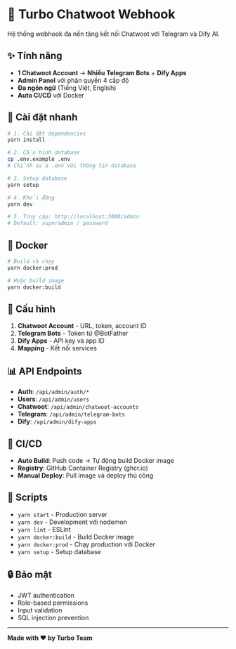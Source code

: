 # 🚀 Turbo Chatwoot Webhook

Hệ thống webhook đa nền tảng kết nối Chatwoot với Telegram và Dify AI.

## ✨ Tính năng

- **1 Chatwoot Account** → **Nhiều Telegram Bots** + **Dify Apps**
- **Admin Panel** với phân quyền 4 cấp độ
- **Đa ngôn ngữ** (Tiếng Việt, English)
- **Auto CI/CD** với Docker

## 🚀 Cài đặt nhanh

```bash
# 1. Cài đặt dependencies
yarn install

# 2. Cấu hình database
cp .env.example .env
# Chỉnh sửa .env với thông tin database

# 3. Setup database
yarn setup

# 4. Khởi động
yarn dev

# 5. Truy cập: http://localhost:3000/admin
# Default: superadmin / password
```

## 🐳 Docker

```bash
# Build và chạy
yarn docker:prod

# Hoặc build image
yarn docker:build
```

## 🔧 Cấu hình

1. **Chatwoot Account** - URL, token, account ID
2. **Telegram Bots** - Token từ @BotFather  
3. **Dify Apps** - API key và app ID
4. **Mapping** - Kết nối services

## 📊 API Endpoints

- **Auth**: `/api/admin/auth/*`
- **Users**: `/api/admin/users`
- **Chatwoot**: `/api/admin/chatwoot-accounts`
- **Telegram**: `/api/admin/telegram-bots`
- **Dify**: `/api/admin/dify-apps`

## 🚀 CI/CD

- **Auto Build**: Push code → Tự động build Docker image
- **Registry**: GitHub Container Registry (ghcr.io)
- **Manual Deploy**: Pull image và deploy thủ công

## 📝 Scripts

- `yarn start` - Production server
- `yarn dev` - Development với nodemon
- `yarn lint` - ESLint
- `yarn docker:build` - Build Docker image
- `yarn docker:prod` - Chạy production với Docker
- `yarn setup` - Setup database

## 🔒 Bảo mật

- JWT authentication
- Role-based permissions
- Input validation
- SQL injection prevention

---

**Made with ❤️ by Turbo Team**
